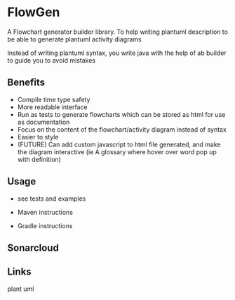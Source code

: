# FlowGen 

A Flowchart generator builder library. To help writing plantuml description to be able to generate plantuml activity diagrams

Instead of writing plantuml syntax, you write java with the help of ab builder to guide you to avoid mistakes

## Benefits

- Compile time type safety 
- More readable interface 
- Run as tests to generate flowcharts which can be stored as html for use as documentation
- Focus on the content of the flowchart/activity diagram instead of syntax
- Easier to style
- (FUTURE) Can add custom javascript to html file generated, and make the diagram interactive (ie A glossary where hover over word pop up with definition)

## Usage 

- see tests and examples 

- Maven instructions
- Gradle instructions 

## Sonarcloud 

## Links 

plant uml